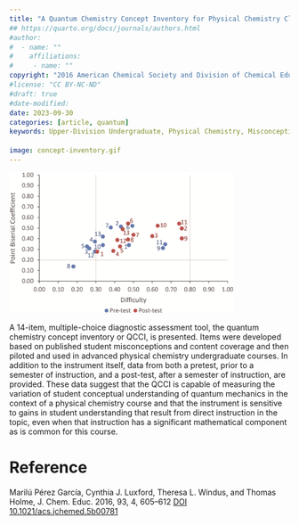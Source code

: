 ```yaml
---
title: "A Quantum Chemistry Concept Inventory for Physical Chemistry Classes"
## https://quarto.org/docs/journals/authors.html
#author:
#  - name: ""
#    affiliations:
#     - name: ""
copyright: "2016 American Chemical Society and Division of Chemical Education, Inc."
#license: "CC BY-NC-ND"
#draft: true
#date-modified:
date: 2023-09-30
categories: [article, quantum]
keywords: Upper-Division Undergraduate, Physical Chemistry, Misconceptions/Discrepant Events, Testing/Assessment

image: concept-inventory.gif
---
```

<img src="concept-inventory.gif" width="80%">

A 14-item, multiple-choice diagnostic assessment tool, the quantum
chemistry concept inventory or QCCI, is presented. Items were
developed based on published student misconceptions and content
coverage and then piloted and used in advanced physical chemistry
undergraduate courses. In addition to the instrument itself, data from
both a pretest, prior to a semester of instruction, and a post-test,
after a semester of instruction, are provided. These data suggest that
the QCCI is capable of measuring the variation of student conceptual
understanding of quantum mechanics in the context of a physical
chemistry course and that the instrument is sensitive to gains in
student understanding that result from direct instruction in the
topic, even when that instruction has a significant mathematical
component as is common for this course.


# Reference

Marilú Pérez García, Cynthia J. Luxford, Theresa L. Windus, and Thomas
Holme, J. Chem. Educ. 2016, 93, 4, 605–612
[DOI 10.1021/acs.jchemed.5b00781](https://doi.org/10.1021/acs.jchemed.5b00781)

<span hidden>KEYWORDS: Upper-Division Undergraduate, Physical Chemistry, Misconceptions/Discrepant Events, Testing/Assessment
</span>

